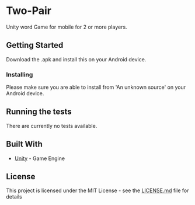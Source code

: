 # Two-Pair

Unity word Game for mobile for 2 or more players.

## Getting Started

Download the .apk and install this on your Android device.

### Installing

Please make sure you are able to install from 'An unknown source' on your Android device. 

## Running the tests

There are currently no tests available.

## Built With

* [Unity](https://unity3d.com) - Game Engine

## License

This project is licensed under the MIT License - see the [LICENSE.md](LICENSE.md) file for details
